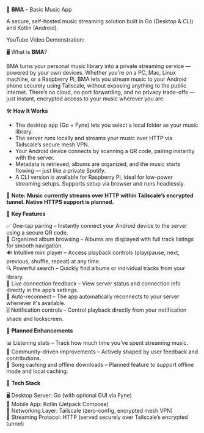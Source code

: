 🎵 **BMA** – Basic Music App

A secure, self-hosted music streaming solution built in Go (Desktop & CLI) and Kotlin (Android).

YouTube Video Demonstration: 

🖥️ What is **BMA**?

BMA turns your personal music library into a private streaming service — powered by your own devices. Whether you're on a PC, Mac, Linux machine, or a Raspberry Pi, BMA lets you stream music to your Android phone securely using Tailscale, without exposing anything to the public internet.
There’s no cloud, no port forwarding, and no privacy trade-offs — just instant, encrypted access to your music wherever you are.

🛠️ **How It Works**

- The desktop app (Go + Fyne) lets you select a local folder as your music library.
- The server runs locally and streams your music over HTTP via Tailscale’s secure mesh VPN.
- Your Android device connects by scanning a QR code, pairing instantly with the server.
- Metadata is retrieved, albums are organized, and the music starts flowing — just like a private Spotify.
- A CLI version is available for Raspberry Pi, ideal for low-power streaming setups. Supports setup via browser and runs headlessly.

🔐 **Note: Music currently streams over HTTP within Tailscale’s encrypted tunnel. Native HTTPS support is planned.**

🚀 **Key Features**

✅ One-tap pairing – Instantly connect your Android device to the server using a secure QR code.  
🎵 Organized album browsing – Albums are displayed with full track listings for smooth navigation.  
🔊 Intuitive mini player – Access playback controls (play/pause, next, previous, shuffle, repeat) at any time.  
🔍 Powerful search – Quickly find albums or individual tracks from your library.  
📶 Live connection feedback – View server status and connection info directly in the app’s settings.  
📡 Auto-reconnect – The app automatically reconnects to your server whenever it's available.  
🎚️ Notification controls – Control playback directly from your notification shade and lockscreen.

🧩 **Planned Enhancements**

📊 Listening stats – Track how much time you’ve spent streaming music.  
💬 Community-driven improvements – Actively shaped by user feedback and contributions.  
🔄 Song caching and offline downloads – Planned feature to support offline mode and local caching.

🤝 **Tech Stack**

🖥️ Desktop Server: Go (with optional GUI via Fyne)  
📱 Mobile App: Kotlin (Jetpack Compose)  
🛜 Networking Layer: Tailscale (zero-config, encrypted mesh VPN)  
🔐 Streaming Protocol: HTTP (served securely over Tailscale’s encrypted tunnel)

